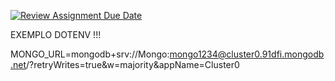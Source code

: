 [![Review Assignment Due Date](https://classroom.github.com/assets/deadline-readme-button-22041afd0340ce965d47ae6ef1cefeee28c7c493a6346c4f15d667ab976d596c.svg)](https://classroom.github.com/a/mC9cLWfA)


EXEMPLO DOTENV !!!

MONGO_URL=mongodb+srv://Mongo:mongo1234@cluster0.91dfi.mongodb.net/?retryWrites=true&w=majority&appName=Cluster0
